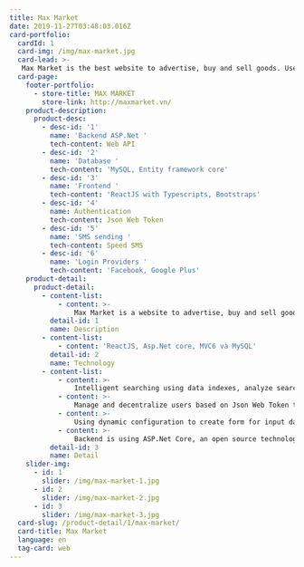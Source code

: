 ```yaml
---
title: Max Market
date: 2019-11-27T03:48:03.016Z
card-portfolio:
  cardId: 1
  card-img: /img/max-market.jpg
  card-lead: >-
   Max Market is the best website to advertise, buy and sell goods. User can post their notice, and search for products...
  card-page:
    footer-portfolio:      
      - store-title: MAX MARKET
        store-link: http://maxmarket.vn/    
    product-description:
      product-desc:
        - desc-id: '1'
          name: 'Backend ASP.Net '
          tech-content: Web API
        - desc-id: '2'
          name: 'Database '
          tech-content: 'MySQL, Entity framework core'
        - desc-id: '3'
          name: 'Frontend '
          tech-content: 'ReactJS with Typescripts, Bootstraps'
        - desc-id: '4'
          name: Authentication
          tech-content: Json Web Token
        - desc-id: '5'
          name: 'SMS sending '
          tech-content: Speed SMS
        - desc-id: '6'
          name: 'Login Providers '
          tech-content: 'Facebook, Google Plus'
    product-detail:
      product-detail:
        - content-list:
            - content: >-
                Max Market is a website to advertise, buy and sell goods. User can post their notice, and search for products.
          detail-id: 1
          name: Description
        - content-list:
            - content: 'ReactJS, Asp.Net core, MVC6 và MySQL'
          detail-id: 2
          name: Technology
        - content-list:
            - content: >-
                Intelligent searching using data indexes, analyze search string to return the best results for users.
            - content: >-
                Manage and decentralize users based on Json Web Token to have flexible access.
            - content: >-
                Using dynamic configuration to create form for input data, it will help administrator to create form for users to post advertisement.
            - content: >-
                Backend is using ASP.Net Core, an open source technology with C#, can run on both Linux and Windows
          detail-id: 3
          name: Detail
    slider-img:
      - id: 1
        slider: /img/max-market-1.jpg
      - id: 2
        slider: /img/max-market-2.jpg
      - id: 3
        slider: /img/max-market-3.jpg
  card-slug: /product-detail/1/max-market/
  card-title: Max Market
  language: en
  tag-card: web
---
```


